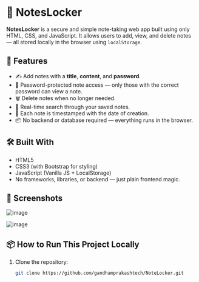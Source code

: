 # 📝 NotesLocker

**NotesLocker** is a secure and simple note-taking web app built using only HTML, CSS, and JavaScript. It allows users to add, view, and delete notes — all stored locally in the browser using `localStorage`.

## 🚀 Features

- ✍️ Add notes with a **title**, **content**, and **password**.
- 🔐 Password-protected note access — only those with the correct password can view a note.
- 🗑️ Delete notes when no longer needed.
- 🔎 Real-time search through your saved notes.
- 📅 Each note is timestamped with the date of creation.
- 📦 No backend or database required — everything runs in the browser.

## 🛠️ Built With

- HTML5
- CSS3 (with Bootstrap for styling)
- JavaScript (Vanilla JS + LocalStorage)
- No frameworks, libraries, or backend — just plain frontend magic.

## 📸 Screenshots
![image](https://github.com/user-attachments/assets/e15816e9-d422-4bfd-9e73-31a5fc67f85d)

![image](https://github.com/user-attachments/assets/31d59fd0-045a-47ed-b300-23faa26ab9e7)



## 📦 How to Run This Project Locally

1. Clone the repository:

   ```bash
   git clone https://github.com/gandhamprakashtech/NoteLocker.git

